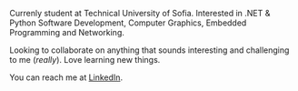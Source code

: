 Currenly student at Technical University of Sofia. Interested in .NET & Python Software Development, Computer Graphics, Embedded Programming and Networking. 

Looking to collaborate on anything that sounds interesting and challenging to me (*really*). Love learning new things.

You can reach me at [LinkedIn](https://www.linkedin.com/in/aleksandar-valov-7b13b020b/).

<!---
avv73/avv73 is a ✨ special ✨ repository because its `README.md` (this file) appears on your GitHub profile.
You can click the Preview link to take a look at your changes.
--->
